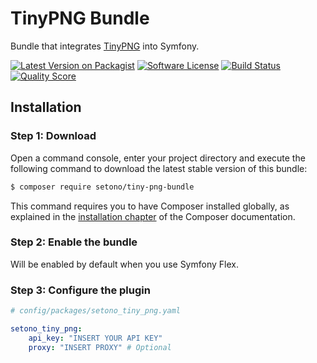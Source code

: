 # TinyPNG Bundle
Bundle that integrates [TinyPNG](https://tinypng.com/) into Symfony.

[![Latest Version on Packagist][ico-version]][link-packagist]
[![Software License][ico-license]](LICENSE)
[![Build Status][ico-travis]][link-travis]
[![Quality Score][ico-code-quality]][link-code-quality]

## Installation

### Step 1: Download

Open a command console, enter your project directory and execute the following command to download the latest stable version of this bundle:

```bash
$ composer require setono/tiny-png-bundle
```

This command requires you to have Composer installed globally, as explained in the [installation chapter](https://getcomposer.org/doc/00-intro.md) of the Composer documentation.

### Step 2: Enable the bundle

Will be enabled by default when you use Symfony Flex.

### Step 3: Configure the plugin

```yaml
# config/packages/setono_tiny_png.yaml

setono_tiny_png:
    api_key: "INSERT YOUR API KEY"
    proxy: "INSERT PROXY" # Optional
```

[ico-version]: https://img.shields.io/packagist/v/setono/tiny-png-bundle.svg?style=flat-square
[ico-license]: https://img.shields.io/badge/license-MIT-brightgreen.svg?style=flat-square
[ico-travis]: https://img.shields.io/travis/setono/TinyPngBundle/master.svg?style=flat-square
[ico-code-quality]: https://img.shields.io/scrutinizer/g/setono/TinyPngBundle.svg?style=flat-square

[link-packagist]: https://packagist.org/packages/setono/tiny-png-bundle
[link-travis]: https://travis-ci.org/setono/TinyPngBundle
[link-scrutinizer]: https://scrutinizer-ci.com/g/setono/TinyPngBundle/code-structure
[link-code-quality]: https://scrutinizer-ci.com/g/setono/TinyPngBundle